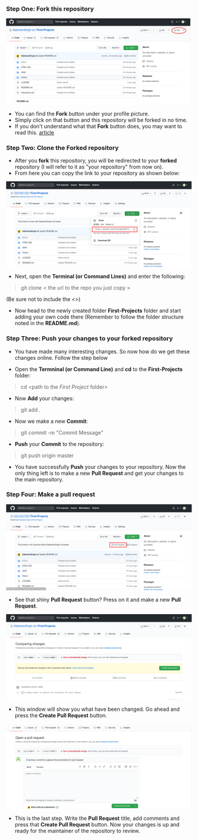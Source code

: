 ### Step One: Fork this repository
  ![Fork Image](/instruction-images/fork.png)

  - You can find the **Fork** button under your profile picture.
  - Simply click on that button and this repository will be forked in no time.
  - If you don't understand what that **Fork** button does, you may want to read this. [article](https://www.earthdatascience.org/workshops/intro-version-control-git/about-forks/)

### Step Two: Clone the Forked repository

  - After you **fork** this repository, you will be redirected to your **forked** repository (I will refer to it as "your repository" from now on).
  - From here you can copy the link to your repository as shown below:

   ![Copy Link](/instruction-images/copy_link.png)

  - Next, open the **Terminal (or Command Lines)** and enter the following:
  > git clone < the url to the repo you just copy >

  (Be sure not to include the <>)

  - Now head to the newly created folder **First-Projects** folder and start adding your own code there (Remember to follow the folder structure noted in the **README.md**).

### Step Three: Push your changes to your forked repository

  - You have made many interesting changes. So now how do we get these changes online. Follow the step below

   - Open the **Termninal (or Command Line)** and **cd** to the **First-Projects** folder:
   > cd <path to the *First Project* folder>

   - Now **Add** your changes:
   > git add .

   - Now we make a new **Commit**:
   > git commit -m "Commit Message"

   - **Push** your **Commit** to the repository:
   >git push origin master

  - You have successfully **Push** your changes to your repository. Now the only thing left is to make a new **Pull Request** and get your changes to the main repository.

### Step Four: Make a pull request

  ![Pull Button](/instruction-images/pull_button.png)

  - See that shiny **Pull Request** button? Press on it and make a new **Pull Request**.

  ![Pull Compare](/instruction-images/pull_compare.png)

  - This window will show you what have been changed. Go ahead and press the **Create Pull Request** button.

  ![Pull final](/instruction-images/pull_final.png)

  - This is the last step. Write the **Pull Request** title, add comments and press that **Create Pull Request** button. Now your changes is up and ready for the maintainer of the repository to review.
